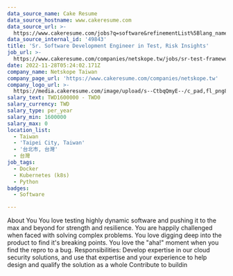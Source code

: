 ```yaml
---
data_source_name: Cake Resume
data_source_hostname: www.cakeresume.com
data_source_url: >-
  https://www.cakeresume.com/jobs?q=software&refinementList%5Blang_name%5D%5B0%5D=English&refinementList%5Bsalary_type%5D=per_year&range%5Bsalary_range%5D%5Bmin%5D=1000000&page=2
data_source_internal_id: '49843'
title: 'Sr. Software Development Engineer in Test, Risk Insights'
job_url: >-
  https://www.cakeresume.com/companies/netskope.tw/jobs/sr-test-framework-developer-risk-insights
date: 2022-11-28T05:24:02.171Z
company_name: Netskope Taiwan
company_page_url: 'https://www.cakeresume.com/companies/netskope.tw'
company_logo_url: >-
  https://media.cakeresume.com/image/upload/s--CtbqQmyE--/c_pad,fl_png8,h_200,w_200/v1669011335/bfiv2ufqjlcsk4mixduc.png
salary_text: TWD1600000 - TWD0
salary_currency: TWD
salary_type: per_year
salary_min: 1600000
salary_max: 0
location_list:
  - Taiwan
  - 'Taipei City, Taiwan'
  - '台北市, 台灣'
  - 台灣
job_tags:
  - Docker
  - Kubernetes (k8s)
  - Python
badges:
  - Software

---
```


About You You love testing highly dynamic software and pushing it to the max and beyond for strength and resilience. You are happily challenged when faced with solving complex problems. You love digging deep into the product to find it's breaking points. You love the "aha!" moment when you find the repro to a bug. Responsibilities: Develop expertise in our cloud security solutions, and use that expertise and your experience to help design and qualify the solution as a whole Contribute to buildin